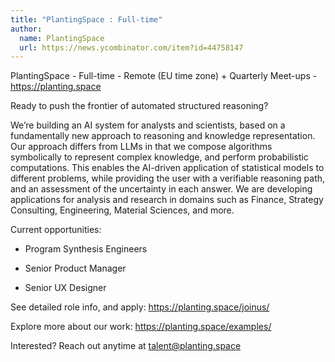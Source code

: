 ```yaml
---
title: "PlantingSpace : Full-time"
author:
  name: PlantingSpace
  url: https://news.ycombinator.com/item?id=44758147
---
```

PlantingSpace - Full-time - Remote (EU time zone) + Quarterly Meet-ups - <a href="https:&#x2F;&#x2F;planting.space" rel="nofollow">https:&#x2F;&#x2F;planting.space</a>

Ready to push the frontier of automated structured reasoning?

We’re building an AI system for analysts and scientists, based on a fundamentally new approach to reasoning and knowledge representation. Our approach differs from LLMs in that we compose algorithms symbolically to represent complex knowledge, and perform probabilistic computations. This enables the AI-driven application of statistical models to different problems, while providing the user with a verifiable reasoning path, and an assessment of the uncertainty in each answer. We are developing applications for analysis and research in domains such as Finance, Strategy Consulting, Engineering, Material Sciences, and more.

Current opportunities:

* Program Synthesis Engineers

* Senior Product Manager

* Senior UX Designer

See detailed role info, and apply: <a href="https:&#x2F;&#x2F;planting.space&#x2F;joinus&#x2F;" rel="nofollow">https:&#x2F;&#x2F;planting.space&#x2F;joinus&#x2F;</a>

Explore more about our work: <a href="https:&#x2F;&#x2F;planting.space&#x2F;examples&#x2F;" rel="nofollow">https:&#x2F;&#x2F;planting.space&#x2F;examples&#x2F;</a>

Interested? Reach out anytime at talent@planting.space
<JobApplication />
